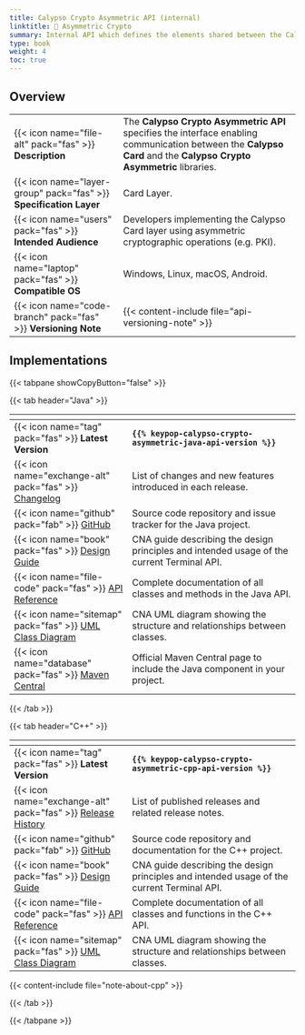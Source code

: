 ```yaml
---
title: Calypso Crypto Asymmetric API (internal)
linktitle: 🔶 Asymmetric Crypto
summary: Internal API which defines the elements shared between the Calypso Card and the Calypso Crypto Asymmetric libraries.
type: book
weight: 4
toc: true
---
```

<style>
table th:nth-child(1) {
  width: 12rem;
}
</style>

## Overview

|                                                                    |                                                                                                                                                                    |
|--------------------------------------------------------------------|--------------------------------------------------------------------------------------------------------------------------------------------------------------------|
| {{< icon name="file-alt" pack="fas" >}} **Description**            | The **Calypso Crypto Asymmetric API** specifies the interface enabling communication between the **Calypso Card** and the **Calypso Crypto Asymmetric** libraries. |
| {{< icon name="layer-group" pack="fas" >}} **Specification Layer** | Card Layer.                                                                                                                                                        |
| {{< icon name="users" pack="fas" >}} **Intended Audience**         | Developers implementing the Calypso Card layer using asymmetric cryptographic operations (e.g. PKI).                                                               |
| {{< icon name="laptop" pack="fas" >}} **Compatible OS**            | Windows, Linux, macOS, Android.                                                                                                                                    |
| {{< icon name="code-branch" pack="fas" >}} **Versioning Note**     | {{< content-include file="api-versioning-note" >}}                                                                                                                 |

## Implementations

{{< tabpane showCopyButton="false" >}}

{{< tab header="Java" >}}

<table>
<thead><tr><th></th><th></th></tr></thead>
<tbody>
  <tr>
    <td>{{< icon name="tag" pack="fas" >}} <strong>Latest Version</strong></td>
    <td><strong><code>{{% keypop-calypso-crypto-asymmetric-java-api-version %}}</code></strong></td>
  </tr>
  <tr>
    <td>{{< icon name="exchange-alt" pack="fas" >}} <a href="https://github.com/eclipse-keypop/keypop-calypso-crypto-asymmetric-java-api/blob/main/CHANGELOG.md">Changelog</a></td>
    <td>List of changes and new features introduced in each release.</td>
  </tr>
  <tr>
    <td>{{< icon name="github" pack="fab" >}} <a href="https://github.com/eclipse-keypop/keypop-calypso-crypto-asymmetric-java-api/">GitHub</a></td>
    <td>Source code repository and issue tracker for the Java project.</td>
  </tr>
  <tr>
    <td>{{< icon name="book" pack="fas" >}} <a href="https://terminal-api.calypsonet.org/specifications/calypso-layer/calypso-asymmetric-crypto-api/">Design Guide</a></td>
    <td>CNA guide describing the design principles and intended usage of the current Terminal API.</td>
  </tr>
  <tr>
    <td>{{< icon name="file-code" pack="fas" >}} <a href="https://docs.keypop.org/keypop-calypso-crypto-asymmetric-java-api/">API Reference</a></td>
    <td>Complete documentation of all classes and methods in the Java API.</td>
  </tr>
  <tr>
    <td>{{< icon name="sitemap" pack="fas" >}} <a href="https://docs.terminal-api.calypsonet.org/calypsonet-terminal-calypso-crypto-asymmetric-uml-api/">UML Class Diagram</a></td>
    <td>CNA UML diagram showing the structure and relationships between classes.</td>
  </tr>
  <tr>
    <td>{{< icon name="database" pack="fas" >}} <a href="https://central.sonatype.com/search?q=keypop-calypso-crypto-asymmetric-java-api">Maven Central</a></td>
    <td>Official Maven Central page to include the Java component in your project.</td>
  </tr>
</tbody>
</table>

{{< /tab >}}

{{< tab header="C++" >}}

<table>
<thead><tr><th></th><th></th></tr></thead>
<tbody>
  <tr>
    <td>{{< icon name="tag" pack="fas" >}} <strong>Latest Version</strong></td>
    <td><strong><code>{{% keypop-calypso-crypto-asymmetric-cpp-api-version %}}</code></strong></td>
  </tr>
  <tr>
    <td>{{< icon name="exchange-alt" pack="fas" >}} <a href="https://github.com/eclipse-keypop/keypop-calypso-crypto-asymmetric-cpp-api/releases/">Release History</a></td>
    <td>List of published releases and related release notes.</td>
  </tr>
  <tr>
    <td>{{< icon name="github" pack="fab" >}} <a href="https://github.com/eclipse-keypop/keypop-calypso-crypto-asymmetric-cpp-api/">GitHub</a></td>
    <td>Source code repository and documentation for the C++ project.</td>
  </tr>
  <tr>
    <td>{{< icon name="book" pack="fas" >}} <a href="https://terminal-api.calypsonet.org/specifications/calypso-layer/calypso-asymmetric-crypto-api/">Design Guide</a></td>
    <td>CNA guide describing the design principles and intended usage of the current Terminal API.</td>
  </tr>
  <tr>
    <td>{{< icon name="file-code" pack="fas" >}} <a href="https://docs.keypop.org/keypop-calypso-crypto-asymmetric-cpp-api/">API Reference</a></td>
    <td>Complete documentation of all classes and functions in the C++ API.</td>
  </tr>
  <tr>
    <td>{{< icon name="sitemap" pack="fas" >}} <a href="https://docs.terminal-api.calypsonet.org/calypsonet-terminal-calypso-crypto-asymmetric-uml-api/">UML Class Diagram</a></td>
    <td>CNA UML diagram showing the structure and relationships between classes.</td>
  </tr>
</tbody>
</table>

{{< content-include file="note-about-cpp" >}}

{{< /tab >}}

{{< /tabpane >}}